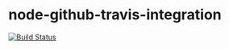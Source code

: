 # node-github-travis-integration

[![Build Status](https://travis-ci.org/georgevc15/node-github-travis-integration.svg?branch=master)](https://travis-ci.org/georgevc15/node-github-travis-integration)

